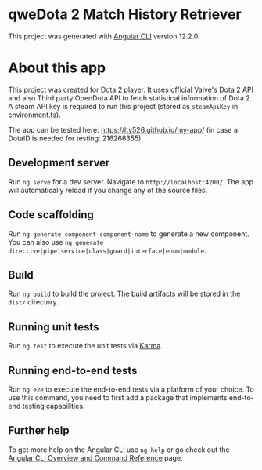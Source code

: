 # qweDota 2 Match History Retriever

This project was generated with [Angular CLI](https://github.com/angular/angular-cli) version 12.2.0.

# About this app

This project was created for Dota 2 player. It uses official Valve's Dota 2 API and also Third party OpenDota API to fetch statistical information of Dota 2. <br>
A steam API key is required to run this project (stored as `steamApiKey` in environment.ts). <br>

The app can be tested here:
https://lty526.github.io/my-app/ (in case a DotaID is needed for testing: 216266355).

## Development server

Run `ng serve` for a dev server. Navigate to `http://localhost:4200/`. The app will automatically reload if you change any of the source files.

## Code scaffolding

Run `ng generate component component-name` to generate a new component. You can also use `ng generate directive|pipe|service|class|guard|interface|enum|module`.

## Build

Run `ng build` to build the project. The build artifacts will be stored in the `dist/` directory.

## Running unit tests

Run `ng test` to execute the unit tests via [Karma](https://karma-runner.github.io).

## Running end-to-end tests

Run `ng e2e` to execute the end-to-end tests via a platform of your choice. To use this command, you need to first add a package that implements end-to-end testing capabilities.

## Further help

To get more help on the Angular CLI use `ng help` or go check out the [Angular CLI Overview and Command Reference](https://angular.io/cli) page.
